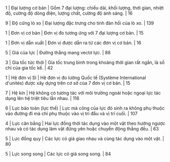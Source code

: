 1 | Đại lượng cơ bản | Gồm 7 đại lượng: chiều dài, khối lượng, thời gian, nhiệt độ, cường độ dòng điện, lượng chất, cường độ ánh sáng. | 16

9 | Độ cứng lò xo | Đại lượng đặc trưng cho tính đàn hồi của lò xo. | 139

1 | Đơn vị cơ bản | Đơn vị đo tương ứng với 7 đại lượng cơ bản. | 15

1 | Đơn vị dẫn xuất | Đơn vị được dẫn ra từ các đơn vị cơ bản. | 16

5 | Giá của lực | Đường thẳng mang vectơ lực. | 88

3 | Gia tốc tức thời | Gia tốc trung bình trong khoảng thời gian rất ngắn, là số chỉ của gia tốc kế. | 42

1 | Hệ đơn vị SI | Hệ đơn vị đo lường Quốc tế (Système International d'unités) được xây dựng trên cơ sở của 7 đơn vị cơ bản. | 15

7 | Hệ kín | Hệ không có tương tác với môi trường ngoài hoặc ngoại lực tác dụng lên hệ triệt tiêu lẫn nhau. | 116

6 | Lực bảo toàn (lực thế) | Lực mà công của lực đó sinh ra không phụ thuộc vào đường đi mà chỉ phụ thuộc vào vị trí đầu và vị trí cuối. | 107

4 | Lực cân bằng | Hai lực đồng thời tác dụng vào một vật theo hướng ngược nhau và có tác dụng làm vật đứng yên hoặc chuyển động thẳng đều. | 63

5 | Lực đồng quy | Các lực có giá giao nhau và cùng tác dụng vào một vật. | 80

5 | Lực song song | Các lực có giá song song. | 84
